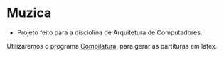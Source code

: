 # Muzica

* Projeto feito para a disciolina de Arquitetura de Computadores.

Utilizaremos o programa [Compilatura](https://github.com/renanlf/compilador), para gerar as partituras em latex.

